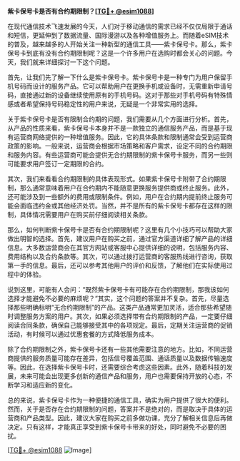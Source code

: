 **紫卡保号卡是否有合约期限制？[[TG💪+ @esim1088](https://t.me/s/esim1088)]**

在现代通信技术飞速发展的今天，人们对于移动通信的需求已经不仅仅局限于通话和短信，更延伸到了数据流量、国际漫游以及各种增值服务上。而随着eSIM技术的普及，越来越多的人开始关注一种新型的通信工具——紫卡保号卡。那么，紫卡保号卡到底有没有合约期限制呢？这是一个许多用户在选购时都会关心的问题。今天，我们就来详细探讨一下这个问题。

首先，让我们先了解一下什么是紫卡保号卡。紫卡保号卡是一种专门为用户保留手机号码而设计的服务产品。它可以帮助用户在更换手机或设备时，无需重新申请号码，直接通过新的设备继续使用原有的手机号码。这对于那些对手机号码有特殊情感或者希望保持号码稳定性的用户来说，无疑是一个非常实用的选择。

关于紫卡保号卡是否有限制合约期的问题，我们需要从几个方面进行分析。首先，从产品的性质来看，紫卡保号卡本身并不是一款独立的通信服务产品，而是基于现有运营商网络提供的一种增值服务。因此，它的具体条款和限制通常会受到运营商政策的影响。一般来说，运营商会根据市场策略和客户需求，设定不同的合约期限和服务内容。有些运营商可能会提供无合约期限制的紫卡保号卡服务，而另一些则可能要求用户签订一定期限的合约。

其次，我们来看看合约期限制的具体表现形式。如果紫卡保号卡附带了合约期限制，那么通常意味着用户在合约期内不能随意更换服务提供商或终止服务。此外，还可能涉及到一些额外的费用或限制条件。例如，用户在合约期内提前终止服务可能会面临违约金或其他经济处罚。当然，并不是所有的紫卡保号卡都存在这样的限制，具体情况需要用户在购买前仔细阅读相关条款。

那么，如何判断紫卡保号卡是否有合约期限制呢？这里有几个小技巧可以帮助大家做出明智的选择。首先，建议用户在购买之前，通过官方渠道详细了解产品的详细信息。大多数运营商会在其官方网站或客服中心提供详细的说明，包括服务内容、费用结构以及合约条款等。其次，可以通过拨打运营商的客服热线进行咨询，获取第一手的信息。最后，还可以参考其他用户的评价和反馈，了解他们在实际使用过程中的体验。

说到这里，可能有人会问：“既然紫卡保号卡有可能存在合约期限制，那我该如何选择才能避免不必要的麻烦呢？”其实，这个问题的答案并不复杂。首先，尽量选择那些明确标明“无合约期限制”的产品。这类产品通常更加灵活，适合那些希望随时调整服务方案的用户。其次，如果必须选择带有合约期限制的产品，一定要仔细阅读合同条款，确保自己能够接受其中的各项规定。最后，定期关注运营商的促销活动，有时候可以通过优惠套餐的方式降低服务成本。

除了合约期限制之外，紫卡保号卡还有一些其他需要注意的地方。比如，不同运营商提供的服务质量可能存在差异，包括信号覆盖范围、通话质量以及数据传输速度等。因此，在选择紫卡保号卡时，还需要综合考虑这些因素。此外，随着科技的发展，未来可能会出现更多创新的通信产品和服务，用户也需要保持开放的心态，不断学习和适应新的变化。

总的来说，紫卡保号卡作为一种便捷的通信工具，确实为用户提供了很大的便利。然而，关于是否存在合约期限制的问题，答案并不是绝对的，而是取决于具体的运营商和产品类型。因此，建议大家在购买之前多做功课，充分了解相关信息后再做决定。只有这样，才能真正享受到紫卡保号卡带来的好处，同时避免不必要的困扰。

[[TG💪+ @esim1088](https://t.me/s/esim1088) ![Image](https://i.postimg.cc/4NQfJmqS/Snipaste-2025-05-13-00-14-12.png)]